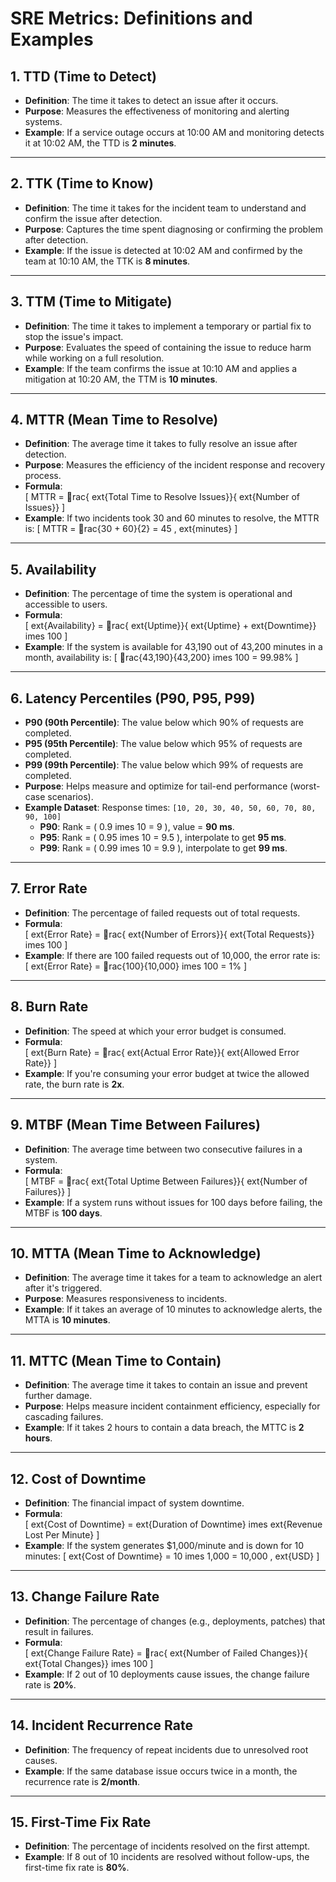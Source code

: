
# SRE Metrics: Definitions and Examples

## 1. TTD (Time to Detect)
- **Definition**: The time it takes to detect an issue after it occurs.
- **Purpose**: Measures the effectiveness of monitoring and alerting systems.
- **Example**: If a service outage occurs at 10:00 AM and monitoring detects it at 10:02 AM, the TTD is **2 minutes**.

---

## 2. TTK (Time to Know)
- **Definition**: The time it takes for the incident team to understand and confirm the issue after detection.
- **Purpose**: Captures the time spent diagnosing or confirming the problem after detection.
- **Example**: If the issue is detected at 10:02 AM and confirmed by the team at 10:10 AM, the TTK is **8 minutes**.

---

## 3. TTM (Time to Mitigate)
- **Definition**: The time it takes to implement a temporary or partial fix to stop the issue's impact.
- **Purpose**: Evaluates the speed of containing the issue to reduce harm while working on a full resolution.
- **Example**: If the team confirms the issue at 10:10 AM and applies a mitigation at 10:20 AM, the TTM is **10 minutes**.

---

## 4. MTTR (Mean Time to Resolve)
- **Definition**: The average time it takes to fully resolve an issue after detection.
- **Purpose**: Measures the efficiency of the incident response and recovery process.
- **Formula**:  
  \[
  MTTR = rac{	ext{Total Time to Resolve Issues}}{	ext{Number of Issues}}
  \]
- **Example**: If two incidents took 30 and 60 minutes to resolve, the MTTR is:
  \[
  MTTR = rac{30 + 60}{2} = 45 \, 	ext{minutes}
  \]

---

## 5. Availability
- **Definition**: The percentage of time the system is operational and accessible to users.
- **Formula**:  
  \[
  	ext{Availability} = rac{	ext{Uptime}}{	ext{Uptime} + 	ext{Downtime}} 	imes 100
  \]
- **Example**: If the system is available for 43,190 out of 43,200 minutes in a month, availability is:
  \[
  rac{43,190}{43,200} 	imes 100 = 99.98\%
  \]

---

## 6. Latency Percentiles (P90, P95, P99)
- **P90 (90th Percentile)**: The value below which 90% of requests are completed.
- **P95 (95th Percentile)**: The value below which 95% of requests are completed.
- **P99 (99th Percentile)**: The value below which 99% of requests are completed.
- **Purpose**: Helps measure and optimize for tail-end performance (worst-case scenarios).
- **Example Dataset**: Response times: `[10, 20, 30, 40, 50, 60, 70, 80, 90, 100]`
  - **P90**: Rank = \( 0.9 	imes 10 = 9 \), value = **90 ms**.
  - **P95**: Rank = \( 0.95 	imes 10 = 9.5 \), interpolate to get **95 ms**.
  - **P99**: Rank = \( 0.99 	imes 10 = 9.9 \), interpolate to get **99 ms**.

---

## 7. Error Rate
- **Definition**: The percentage of failed requests out of total requests.
- **Formula**:  
  \[
  	ext{Error Rate} = rac{	ext{Number of Errors}}{	ext{Total Requests}} 	imes 100
  \]
- **Example**: If there are 100 failed requests out of 10,000, the error rate is:
  \[
  	ext{Error Rate} = rac{100}{10,000} 	imes 100 = 1\%
  \]

---

## 8. Burn Rate
- **Definition**: The speed at which your error budget is consumed.
- **Formula**:  
  \[
  	ext{Burn Rate} = rac{	ext{Actual Error Rate}}{	ext{Allowed Error Rate}}
  \]
- **Example**: If you're consuming your error budget at twice the allowed rate, the burn rate is **2x**.

---

## 9. MTBF (Mean Time Between Failures)
- **Definition**: The average time between two consecutive failures in a system.
- **Formula**:  
  \[
  MTBF = rac{	ext{Total Uptime Between Failures}}{	ext{Number of Failures}}
  \]
- **Example**: If a system runs without issues for 100 days before failing, the MTBF is **100 days**.

---

## 10. MTTA (Mean Time to Acknowledge)
- **Definition**: The average time it takes for a team to acknowledge an alert after it's triggered.
- **Purpose**: Measures responsiveness to incidents.
- **Example**: If it takes an average of 10 minutes to acknowledge alerts, the MTTA is **10 minutes**.

---

## 11. MTTC (Mean Time to Contain)
- **Definition**: The average time it takes to contain an issue and prevent further damage.
- **Purpose**: Helps measure incident containment efficiency, especially for cascading failures.
- **Example**: If it takes 2 hours to contain a data breach, the MTTC is **2 hours**.

---

## 12. Cost of Downtime
- **Definition**: The financial impact of system downtime.
- **Formula**:  
  \[
  	ext{Cost of Downtime} = 	ext{Duration of Downtime} 	imes 	ext{Revenue Lost Per Minute}
  \]
- **Example**: If the system generates $1,000/minute and is down for 10 minutes:
  \[
  	ext{Cost of Downtime} = 10 	imes 1,000 = 10,000 \, 	ext{USD}
  \]

---

## 13. Change Failure Rate
- **Definition**: The percentage of changes (e.g., deployments, patches) that result in failures.
- **Formula**:  
  \[
  	ext{Change Failure Rate} = rac{	ext{Number of Failed Changes}}{	ext{Total Changes}} 	imes 100
  \]
- **Example**: If 2 out of 10 deployments cause issues, the change failure rate is **20%**.

---

## 14. Incident Recurrence Rate
- **Definition**: The frequency of repeat incidents due to unresolved root causes.
- **Example**: If the same database issue occurs twice in a month, the recurrence rate is **2/month**.

---

## 15. First-Time Fix Rate
- **Definition**: The percentage of incidents resolved on the first attempt.
- **Example**: If 8 out of 10 incidents are resolved without follow-ups, the first-time fix rate is **80%**.
